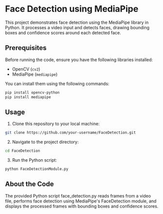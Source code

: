 # Face Detection using MediaPipe

This project demonstrates face detection using the MediaPipe library in Python. It processes a video input and detects faces, drawing bounding boxes and confidence scores around each detected face.

## Prerequisites

Before running the code, ensure you have the following libraries installed:

- OpenCV (`cv2`)
- MediaPipe (`mediapipe`)

You can install them using the following commands:

```bash
pip install opencv-python
pip install mediapipe
```

## Usage
1. Clone this repository to your local machine:
```bash
git clone https://github.com/your-username/FaceDetection.git
```

2. Navigate to the project directory:
```bash
cd FaceDetection
```

3. Run the Python script:
```bash
python FaceDetectionModule.py

```

## About the Code
The provided Python script face_detection.py reads frames from a video file, performs face detection using MediaPipe's FaceDetection module, and displays the processed frames with bounding boxes and confidence scores.



